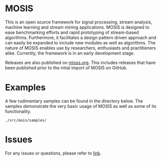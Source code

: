 MOSIS
=====

This is an open source framework for signal processing, stream analysis, machine learning and stream mining applications. MOSIS is designed to ease benchmarking efforts and rapid prototyping of stream-based algorithms. Furthermore, it facilitates a design pattern driven approach and can easily be expanded to include new modules as well as algorithms. The nature of MOSIS enables use by researchers, enthusiasts and practitioners alike. Currently, the framework is in an early development stage. 

Releases are also published on [mloss.org](http://mloss.org/software/view/497/). This includes releases that have been published prior to the intial import of MOSIS on GitHub.

Examples
========

A few rudimentary samples can be found in the directory below. The samples demonstrate the very basic usage of MOSIS as well as some of its functionality.

    ./src/main/samples/


Issues
======
For any issues or questions, please refer to [link](https://github.com/claasahl/MOSIS/issues).